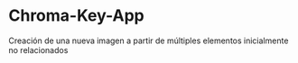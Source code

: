 # Chroma-Key-App
Creación de una nueva imagen a partir de múltiples elementos inicialmente no relacionados
